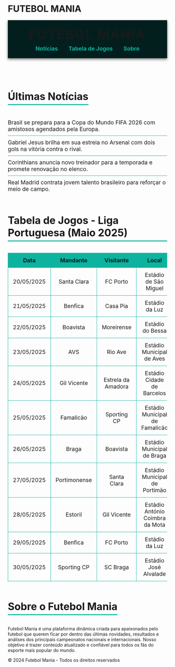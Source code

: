 # FUTEBOL MANIA
<!DOCTYPE html>
<html lang="pt-br">
<head>
<meta charset="UTF-8" />
<meta name="viewport" content="width=device-width, initial-scale=1" />
<title>Futebol Mania</title>
<style>
  @import url('https://fonts.googleapis.com/css2?family=Roboto:wght@400;700&display=swap');

  body {
    margin: 0;
    font-family: 'Roboto', sans-serif;
    background: linear-gradient(135deg, #004643, #0db39e);
    color: #fff;
  }
  header {
    background-color: #021f1e;
    padding: 20px 0;
    text-align: center;
    box-shadow: 0 4px 8px rgba(0,0,0,0.5);
  }
  header h1 {
    margin: 0;
    font-weight: 700;
    font-size: 2.5rem;
    text-transform: uppercase;
    letter-spacing: 3px;
  }
  nav {
    margin-top: 10px;
  }
  nav a {
    color: #0db39e;
    text-decoration: none;
    font-weight: 700;
    margin: 0 15px;
    font-size: 1.1rem;
    transition: color 0.3s ease;
  }
  nav a:hover {
    color: #ffcc00;
  }

  main {
    max-width: 960px;
    margin: 40px auto;
    padding: 0 20px;
  }

  section {
    background-color: rgba(0, 31, 31, 0.7);
    border-radius: 12px;
    box-shadow: 0 0 20px rgb(13 179 158 / 0.4);
    padding: 30px;
    margin-bottom: 40px;
  }
  section h2 {
    font-size: 2rem;
    margin-bottom: 20px;
    border-bottom: 3px solid #0db39e;
    display: inline-block;
    padding-bottom: 5px;
  }
  .news-list {
    list-style: none;
    padding-left: 0;
  }
  .news-list li {
    padding: 10px 0;
    border-bottom: 1px solid #0db39e;
    font-size: 1.1rem;
  }
  .news-list li:last-child {
    border-bottom: none;
  }
  .scores-table {
    width: 100%;
    border-collapse: collapse;
  }
  .scores-table th, .scores-table td {
    padding: 12px 15px;
    border: 1px solid #0db39e;
    text-align: center;
    font-size: 1.1rem;
  }
  .scores-table th {
    background-color: #0db39e;
    color: #021f1e;
  }

  footer {
    background-color: #021f1e;
    color: #0db39e;
    text-align: center;
    padding: 15px 0;
    font-weight: 700;
    letter-spacing: 2px;
    text-transform: uppercase;
    font-size: 0.9rem;
  }

  /* Responsive */
  @media (max-width: 600px) {
    header h1 {
      font-size: 1.8rem;
    }
    nav a {
      margin: 0 10px;
      font-size: 1rem;
    }
    section h2 {
      font-size: 1.5rem;
    }
    .scores-table th, .scores-table td {
      font-size: 0.9rem;
      padding: 8px 10px;
    }
  }
</style>
</head>
<body>
<header>
  <h1>Futebol Mania</h1>
  <nav>
    <a href="#noticias">Notícias</a>
    <a href="#tabela">Tabela de Jogos</a>
    <a href="#sobre">Sobre</a>
  </nav>
</header>
<main>
  <section id="noticias">
    <h2>Últimas Notícias</h2>
    <ul class="news-list">
      <li>Brasil se prepara para a Copa do Mundo FIFA 2026 com amistosos agendados pela Europa.</li>
      <li>Gabriel Jesus brilha em sua estreia no Arsenal com dois gols na vitória contra o rival.</li>
      <li>Corinthians anuncia novo treinador para a temporada e promete renovação no elenco.</li>
      <li>Real Madrid contrata jovem talento brasileiro para reforçar o meio de campo.</li>
    </ul>
  </section>

  <section id="tabela">
    <h2>Tabela de Jogos - Liga Portuguesa (Maio 2025)</h2>
    <table class="scores-table">
      <thead>
        <tr>
          <th>Data</th>
          <th>Mandante</th>
          <th>Visitante</th>
          <th>Local</th>
          <th>Horário</th>
        </tr>
      </thead>
      <tbody>
        <tr>
          <td>20/05/2025</td>
          <td>Santa Clara</td>
          <td>FC Porto</td>
          <td>Estádio de São Miguel</td>
          <td>20:30</td>
        </tr>
        <tr>
          <td>21/05/2025</td>
          <td>Benfica</td>
          <td>Casa Pia</td>
          <td>Estádio da Luz</td>
          <td>18:00</td>
        </tr>
        <tr>
          <td>22/05/2025</td>
          <td>Boavista</td>
          <td>Moreirense</td>
          <td>Estádio do Bessa</td>
          <td>20:00</td>
        </tr>
        <tr>
          <td>23/05/2025</td>
          <td>AVS</td>
          <td>Rio Ave</td>
          <td>Estádio Municipal de Aves</td>
          <td>19:00</td>
        </tr>
        <tr>
          <td>24/05/2025</td>
          <td>Gil Vicente</td>
          <td>Estrela da Amadora</td>
          <td>Estádio Cidade de Barcelos</td>
          <td>21:00</td>
        </tr>
        <tr>
          <td>25/05/2025</td>
          <td>Famalicão</td>
          <td>Sporting CP</td>
          <td>Estádio Municipal de Famalicão</td>
          <td>18:30</td>
        </tr>
        <tr>
          <td>26/05/2025</td>
          <td>Braga</td>
          <td>Boavista</td>
          <td>Estádio Municipal de Braga</td>
          <td>20:45</td>
        </tr>
        <tr>
          <td>27/05/2025</td>
          <td>Portimonense</td>
          <td>Santa Clara</td>
          <td>Estádio Municipal de Portimão</td>
          <td>19:30</td>
        </tr>
        <tr>
          <td>28/05/2025</td>
          <td>Estoril</td>
          <td>Gil Vicente</td>
          <td>Estádio António Coimbra da Mota</td>
          <td>20:30</td>
        </tr>
        <tr>
          <td>29/05/2025</td>
          <td>Benfica</td>
          <td>FC Porto</td>
          <td>Estádio da Luz</td>
          <td>21:00</td>
        </tr>
        <tr>
          <td>30/05/2025</td>
          <td>Sporting CP</td>
          <td>SC Braga</td>
          <td>Estádio José Alvalade</td>
          <td>20:00</td>
        </tr>  
      </tbody>
    </table>
  </section>

  <section id="sobre">
    <h2>Sobre o Futebol Mania</h2>
    <p>
      Futebol Mania é uma plataforma dinâmica criada para apaixonados pelo futebol que querem ficar por dentro das últimas novidades, resultados e análises dos principais campeonatos nacionais e internacionais. Nosso objetivo é trazer conteúdo atualizado e confiável para todos os fãs do esporte mais popular do mundo.
    </p>
  </section>
</main>
<footer>
  &copy; 2024 Futebol Mania - Todos os direitos reservados
</footer>
</body>
</html>
